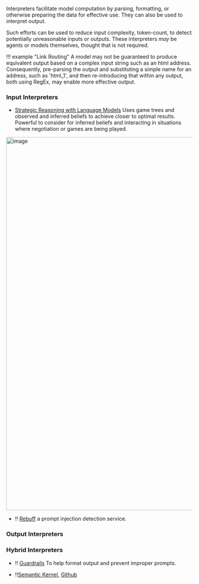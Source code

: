 Interpreters facilitate model computation by parsing, formatting, or otherwise preparing the data for effective use. They can also be used to interpret output. 

Such efforts can be used to reduce input complexity, token-count, to detect potentially unreasonable inputs or outputs. These interpreters _may_ be agents or models themselves, thought that is not required. 

!!! example "Link Routing"
    A model may not be guaranteed to produce equivalent output based on a complex input string such as an html address. Consequently, pre-parsing the output and substituting a simple name for an address, such as 'html_1', and then re-introducing that within any output, both using RegEx, may enable more effective output. 

### Input Interpreters

- [Strategic Reasoning with Language Models](https://arxiv.org/abs/2305.19165?utm_source=substack&utm_medium=email) Uses game trees and observed and inferred beliefs to achieve closer to optimal results. Powerful to consider for inferred beliefs and interacting in situations where negotiation or games are being played.
<img width="1008" alt="image" src="https://github.com/ianderrington/general/assets/76016868/5ffa0653-a323-44a6-bff5-b49e3be6091a">

- ‼️ [Rebuff](https://github.com/woop/rebuff) a prompt injection detection service.

### Output Interpreters

### Hybrid Interpreters

- ‼️ [Guardrails](https://shreyar.github.io/guardrails/) To help format output and prevent improper prompts.

- ‼️[Semantic Kernel](https://github.com/microsoft/semantic-kernel/blob/main/samples/notebooks/python/00-getting-started.ipynb), [Github](https://github.com/microsoft/semantic-kernel/tree/main)
